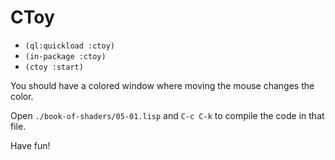 # CToy

- `(ql:quickload :ctoy)`
- `(in-package :ctoy)`
- `(ctoy :start)`

You should have a colored window where moving the mouse changes the color.

Open `./book-of-shaders/05-01.lisp` and `C-c C-k` to compile the code in that file.

Have fun!
